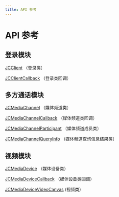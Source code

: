 ```yaml
---
title: API 参考
---
```

# API 参考

## 登录模块

[JCClient](/portal/reference/V2.1/android/com/juphoon/cloud/JCClient.html)
（登录类）

[JCClientCallback](/portal/reference/V2.1/android/com/juphoon/cloud/JCClientCallback.html)
（登录类回调）

## 多方通话模块

[JCMediaChannel](/portal/reference/V2.1/android/com/juphoon/cloud/JCMediaChannel.html)
（媒体频道类）

[JCMediaChannelCallback](/portal/reference/V2.1/android/com/juphoon/cloud/JCMediaChannelCallback.html)
（媒体频道类回调）

[JCMediaChannelParticipant](/portal/reference/V2.1/android/com/juphoon/cloud/JCMediaChannelParticipant.html)
（媒体频道成员类）

[JCMediaChannelQueryInfo](/portal/reference/V2.1/android/com/juphoon/cloud/JCMediaChannelQueryInfo.html)
（媒体频道查询信息结果类）

## 视频模块

[JCMediaDevice](/portal/reference/V2.1/android/com/juphoon/cloud/JCMediaDevice.html)
（媒体设备类）

[JCMediaDeviceCallback](/portal/reference/V2.1/android/com/juphoon/cloud/JCMediaDeviceCallback.html)
（媒体设备类回调）

[JCMediaDeviceVideoCanvas](/portal/reference/V2.1/android/com/juphoon/cloud/JCMediaDeviceVideoCanvas.html)
(视频类）

